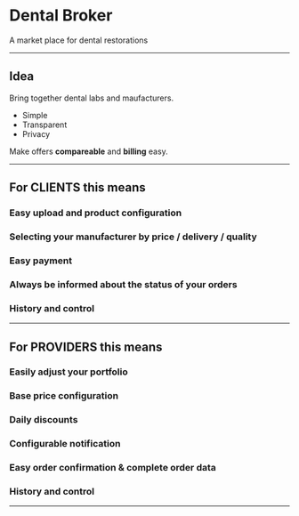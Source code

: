 # Dental Broker

A market place for dental restorations

---

## Idea

Bring together dental labs and maufacturers.

- Simple
- Transparent
- Privacy

Make offers **compareable** and **billing** easy.

---

## For CLIENTS this means

### Easy upload and product configuration

### Selecting your manufacturer by price / delivery / quality

### Easy payment

### Always be informed about the status of your orders

### History and control

---

## For PROVIDERS this means

### Easily adjust your portfolio

### Base price configuration

### Daily discounts

### Configurable notification

### Easy order confirmation & complete order data

### History and control

---

